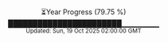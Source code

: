 <p align="center">
⏳Year Progress (79.75 %) <br>
███████████████████████▁▁▁▁▁▁▁ <br>
<sub>Updated: Sun, 19 Oct 2025 02:00:00 GMT</sub>
</p>

